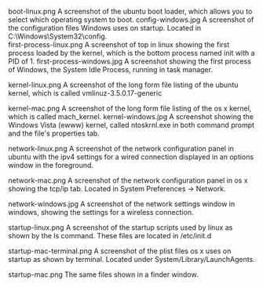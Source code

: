 boot-linux.png
    A screenshot of the ubuntu boot loader, which allows you to select which operating
    system to boot.
config-windows.jpg
    A screenshot of the configuration files Windows uses on startup. Located in 
    C:\Windows\System32\config.    
first-process-linux.png
    A screenshot of top in linux showing the first process loaded by the kernel, which is
    the bottom process named init with a PID of 1.
first-process-windows.jpg
    A screenshot showing the first process of Windows, the System Idle Process, running
    in task manager.
    
kernel-linux.png
    A screenshot of the long form file listing of the ubuntu kernel, which is called 
    vmlinuz-3.5.0.17-generic
    
kernel-mac.png
    A screenshot of the long form file listing of the os x kernel, which is called 
    mach_kernel.
kernel-windows.jpg
    A screenshot showing the Windows Vista (ewww) kernel, called ntoskrnl.exe in both 
    command prompt and the file's properties tab.
    
network-linux.png
    A screenshot of the network configuration panel in ubuntu with the ipv4 settings for
    a wired connection displayed in an options window in the foreground.
    
network-mac.png
    A screenshot of the network configuration panel in os x showing the tcp/ip tab.
    Located in System Preferences -> Network.

network-windows.jpg
    A screenshot of the network settings window in windows, showing the settings for a 
    wireless connection.
    
startup-linux.png
    A screenshot of the startup scripts used by linux as shown by the ls command. These
    files are located in /etc/init.d
    
startup-mac-terminal.png
    A screenshot of the plist files os x uses on startup as shown by terminal. Located
    under System/Library/LaunchAgents.
    
startup-mac.png
    The same files shown in a finder window.
